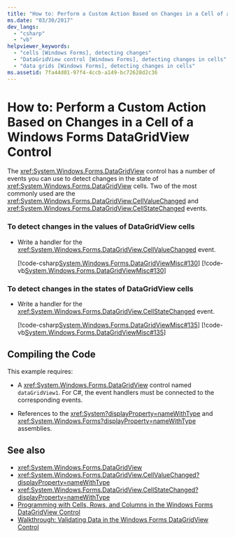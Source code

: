 ```yaml
---
title: "How to: Perform a Custom Action Based on Changes in a Cell of a Windows Forms DataGridView Control"
ms.date: "03/30/2017"
dev_langs: 
  - "csharp"
  - "vb"
helpviewer_keywords: 
  - "cells [Windows Forms], detecting changes"
  - "DataGridView control [Windows Forms], detecting changes in cells"
  - "data grids [Windows Forms], detecting changes in cells"
ms.assetid: 7fa44d01-97f4-4ccb-a149-bc72628d2c36
---
```

# How to: Perform a Custom Action Based on Changes in a Cell of a Windows Forms DataGridView Control
The <xref:System.Windows.Forms.DataGridView> control has a number of events you can use to detect changes in the state of <xref:System.Windows.Forms.DataGridView> cells. Two of the most commonly used are the <xref:System.Windows.Forms.DataGridView.CellValueChanged> and <xref:System.Windows.Forms.DataGridView.CellStateChanged> events.  
  
### To detect changes in the values of DataGridView cells  
  
-   Write a handler for the <xref:System.Windows.Forms.DataGridView.CellValueChanged> event.  
  
     [!code-csharp[System.Windows.Forms.DataGridViewMisc#130](../../../../samples/snippets/csharp/VS_Snippets_Winforms/System.Windows.Forms.DataGridViewMisc/CS/datagridviewmisc.cs#130)]
     [!code-vb[System.Windows.Forms.DataGridViewMisc#130](../../../../samples/snippets/visualbasic/VS_Snippets_Winforms/System.Windows.Forms.DataGridViewMisc/VB/datagridviewmisc.vb#130)]  
  
### To detect changes in the states of DataGridView cells  
  
-   Write a handler for the <xref:System.Windows.Forms.DataGridView.CellStateChanged> event.  
  
     [!code-csharp[System.Windows.Forms.DataGridViewMisc#135](../../../../samples/snippets/csharp/VS_Snippets_Winforms/System.Windows.Forms.DataGridViewMisc/CS/datagridviewmisc.cs#135)]
     [!code-vb[System.Windows.Forms.DataGridViewMisc#135](../../../../samples/snippets/visualbasic/VS_Snippets_Winforms/System.Windows.Forms.DataGridViewMisc/VB/datagridviewmisc.vb#135)]  
  
## Compiling the Code  
 This example requires:  
  
-   A <xref:System.Windows.Forms.DataGridView> control named `dataGridView1`. For C#, the event handlers must be connected to the corresponding events.  
  
-   References to the <xref:System?displayProperty=nameWithType> and <xref:System.Windows.Forms?displayProperty=nameWithType> assemblies.  
  
## See also
- <xref:System.Windows.Forms.DataGridView>
- <xref:System.Windows.Forms.DataGridView.CellValueChanged?displayProperty=nameWithType>
- <xref:System.Windows.Forms.DataGridView.CellStateChanged?displayProperty=nameWithType>
- [Programming with Cells, Rows, and Columns in the Windows Forms DataGridView Control](../../../../docs/framework/winforms/controls/programming-with-cells-rows-and-columns-in-the-datagrid.md)
- [Walkthrough: Validating Data in the Windows Forms DataGridView Control](../../../../docs/framework/winforms/controls/walkthrough-validating-data-in-the-windows-forms-datagridview-control.md)
